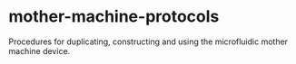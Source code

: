 # mother-machine-protocols
Procedures for duplicating, constructing and using the microfluidic mother machine device.
